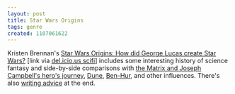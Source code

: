 ```yaml
---
layout: post
title: Star Wars Origins
tags: genre
created: 1107061622
---
```

Kristen Brennan's <a href="http://www.jitterbug.com/origins/index.html">Star Wars Origins: How did George Lucas create Star Wars?</a> [link via <a href="http://del.icio.us/tag/scifi">del.icio.us scifi</a>] includes some interesting history of science fantasy and side-by-side comparisons with [the Matrix and Joseph Campbell's hero's journey](http://www.jitterbug.com/origins/myth.html), [Dune](http://www.jitterbug.com/origins/dune.html), [Ben-Hur](http://www.jitterbug.com/origins/benhur.html), and other influences.  There's also [writing advice](http://www.jitterbug.com/origins/lessons.html) at the end.
